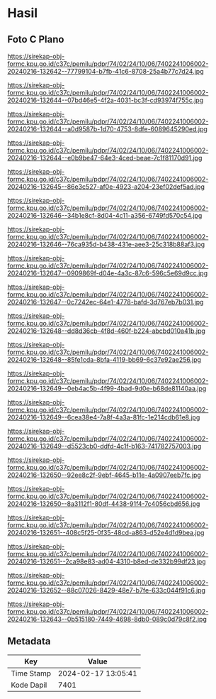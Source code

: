 # Hasil

## Foto C Plano

https://sirekap-obj-formc.kpu.go.id/c37c/pemilu/pdpr/74/02/24/10/06/7402241006002-20240216-132642--77799104-b7fb-41c6-8708-25a4b77c7d24.jpg

https://sirekap-obj-formc.kpu.go.id/c37c/pemilu/pdpr/74/02/24/10/06/7402241006002-20240216-132644--07bd46e5-4f2a-4031-bc3f-cd93974f755c.jpg

https://sirekap-obj-formc.kpu.go.id/c37c/pemilu/pdpr/74/02/24/10/06/7402241006002-20240216-132644--a0d9587b-1d70-4753-8dfe-6089645290ed.jpg

https://sirekap-obj-formc.kpu.go.id/c37c/pemilu/pdpr/74/02/24/10/06/7402241006002-20240216-132644--e0b9be47-64e3-4ced-beae-7c1f81170d91.jpg

https://sirekap-obj-formc.kpu.go.id/c37c/pemilu/pdpr/74/02/24/10/06/7402241006002-20240216-132645--86e3c527-af0e-4923-a204-23ef02def5ad.jpg

https://sirekap-obj-formc.kpu.go.id/c37c/pemilu/pdpr/74/02/24/10/06/7402241006002-20240216-132646--34b1e8cf-8d04-4c11-a356-6749fd570c54.jpg

https://sirekap-obj-formc.kpu.go.id/c37c/pemilu/pdpr/74/02/24/10/06/7402241006002-20240216-132646--76ca935d-b438-431e-aee3-25c318b88af3.jpg

https://sirekap-obj-formc.kpu.go.id/c37c/pemilu/pdpr/74/02/24/10/06/7402241006002-20240216-132647--0909869f-d04e-4a3c-87c6-596c5e69d9cc.jpg

https://sirekap-obj-formc.kpu.go.id/c37c/pemilu/pdpr/74/02/24/10/06/7402241006002-20240216-132647--0c7242ec-64e1-4778-bafd-3d767eb7b031.jpg

https://sirekap-obj-formc.kpu.go.id/c37c/pemilu/pdpr/74/02/24/10/06/7402241006002-20240216-132648--dd8d36cb-4f8d-460f-b224-abcbd010a41b.jpg

https://sirekap-obj-formc.kpu.go.id/c37c/pemilu/pdpr/74/02/24/10/06/7402241006002-20240216-132648--85fe1cda-8bfa-4119-bb69-6c37e92ae256.jpg

https://sirekap-obj-formc.kpu.go.id/c37c/pemilu/pdpr/74/02/24/10/06/7402241006002-20240216-132649--0eb4ac5b-4f99-4bad-9d0e-b68de81140aa.jpg

https://sirekap-obj-formc.kpu.go.id/c37c/pemilu/pdpr/74/02/24/10/06/7402241006002-20240216-132649--6cea38e4-7a8f-4a3a-81fc-1e214cdb61e8.jpg

https://sirekap-obj-formc.kpu.go.id/c37c/pemilu/pdpr/74/02/24/10/06/7402241006002-20240216-132649--d5523cb0-ddfd-4c1f-b163-741782757003.jpg

https://sirekap-obj-formc.kpu.go.id/c37c/pemilu/pdpr/74/02/24/10/06/7402241006002-20240216-132650--92ee8c2f-9ebf-4645-b11e-4a0907eeb7fc.jpg

https://sirekap-obj-formc.kpu.go.id/c37c/pemilu/pdpr/74/02/24/10/06/7402241006002-20240216-132650--8a3112f1-80df-4438-91f4-7c4056cbd656.jpg

https://sirekap-obj-formc.kpu.go.id/c37c/pemilu/pdpr/74/02/24/10/06/7402241006002-20240216-132651--408c5f25-0f35-48cd-a863-d52e4d1d9bea.jpg

https://sirekap-obj-formc.kpu.go.id/c37c/pemilu/pdpr/74/02/24/10/06/7402241006002-20240216-132651--2ca98e83-ad04-4310-b8ed-de332b99df23.jpg

https://sirekap-obj-formc.kpu.go.id/c37c/pemilu/pdpr/74/02/24/10/06/7402241006002-20240216-132652--88c07026-8429-48e7-b7fe-633c044f91c6.jpg

https://sirekap-obj-formc.kpu.go.id/c37c/pemilu/pdpr/74/02/24/10/06/7402241006002-20240216-132643--0b515180-7449-4698-8db0-089c0d79c8f2.jpg


## Metadata

| Key        | Value               |
| ---------- | ------------------- |
| Time Stamp | 2024-02-17 13:05:41 |
| Kode Dapil | 7401                |



